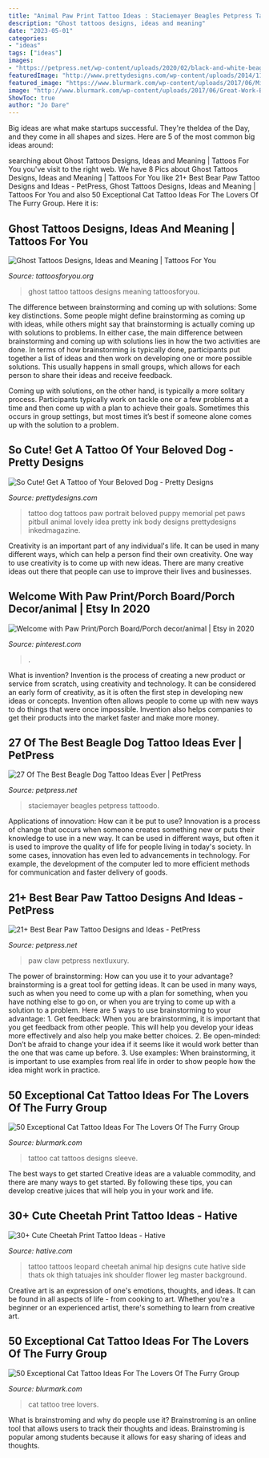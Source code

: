 ```yaml
---
title: "Animal Paw Print Tattoo Ideas : Staciemayer Beagles Petpress Tattoodo"
description: "Ghost tattoos designs, ideas and meaning"
date: "2023-05-01"
categories:
- "ideas"
tags: ["ideas"]
images:
- "https://petpress.net/wp-content/uploads/2020/02/black-and-white-beagle-tattoo.jpg"
featuredImage: "http://www.prettydesigns.com/wp-content/uploads/2014/11/A-Lovely-Dog-Tattoo.jpg"
featured_image: "https://www.blurmark.com/wp-content/uploads/2017/06/Mind-Blowing-Little-Cat-On-Tree.jpg"
image: "http://www.blurmark.com/wp-content/uploads/2017/06/Great-Work-Black-Cat-Tattoo-On-Sleeve.jpg"
ShowToc: true
author: "Jo Dare"
---
```



Big ideas are what make startups successful. They're theIdea of the Day, and they come in all shapes and sizes. Here are 5 of the most common big ideas around:

	

		
searching about Ghost Tattoos Designs, Ideas and Meaning | Tattoos For You you've visit to the right web. We have 8 Pics about Ghost Tattoos Designs, Ideas and Meaning | Tattoos For You like 21+ Best Bear Paw Tattoo Designs and Ideas - PetPress, Ghost Tattoos Designs, Ideas and Meaning | Tattoos For You and also 50 Exceptional Cat Tattoo Ideas For The Lovers Of The Furry Group. Here it is:
		
    
## Ghost Tattoos Designs, Ideas And Meaning | Tattoos For You

<img loading=lazy src="http://www.tattoosforyou.org/wp-content/uploads/2016/02/Ghost-Tattoo-Photos.jpg" onerror="this.onerror=null;this.src='https://tse3.mm.bing.net/th?id=OIP.vEzZve-yjR7raUjeZEqJ1QHaJ4&amp;pid=15.1';" alt="Ghost Tattoos Designs, Ideas and Meaning | Tattoos For You">

_Source: tattoosforyou.org_

>ghost tattoo tattoos designs meaning tattoosforyou. 

	

The difference between brainstorming and coming up with solutions: Some key distinctions.
Some people might define brainstorming as coming up with ideas, while others might say that brainstorming is actually coming up with solutions to problems. In either case, the main difference between brainstorming and coming up with solutions lies in how the two activities are done.
In terms of how brainstorming is typically done, participants put together a list of ideas and then work on developing one or more possible solutions. This usually happens in small groups, which allows for each person to share their ideas and receive feedback.

Coming up with solutions, on the other hand, is typically a more solitary process. Participants typically work on tackle one or a few problems at a time and then come up with a plan to achieve their goals. Sometimes this occurs in group settings, but most times it’s best if someone alone comes up with the solution to a problem.

    
## So Cute! Get A Tattoo Of Your Beloved Dog - Pretty Designs

<img loading=lazy src="http://www.prettydesigns.com/wp-content/uploads/2014/11/A-Lovely-Dog-Tattoo.jpg" onerror="this.onerror=null;this.src='https://tse2.mm.bing.net/th?id=OIP.NX0hT65loPpXm2EJ3sdUIwAAAA&amp;pid=15.1';" alt="So Cute! Get A Tattoo of Your Beloved Dog - Pretty Designs">

_Source: prettydesigns.com_

>tattoo dog tattoos paw portrait beloved puppy memorial pet paws pitbull animal lovely idea pretty ink body designs prettydesigns inkedmagazine. 

	

Creativity is an important part of any individual's life. It can be used in many different ways, which can help a person find their own creativity. One way to use creativity is to come up with new ideas. There are many creative ideas out there that people can use to improve their lives and businesses.

    
## Welcome With Paw Print/Porch Board/Porch Decor/animal | Etsy In 2020

<img loading=lazy src="https://i.pinimg.com/736x/ce/6f/7d/ce6f7d01fe5a3e863cbd3d3920884d30.jpg" onerror="this.onerror=null;this.src='https://tse3.mm.bing.net/th?id=OIP.eWWvWqTBUd0lrGfDZ09vZQHaJ3&amp;pid=15.1';" alt="Welcome with Paw Print/Porch Board/Porch decor/animal | Etsy in 2020">

_Source: pinterest.com_

>. 

	

What is invention?
Invention is the process of creating a new product or service from scratch, using creativity and technology. It can be considered an early form of creativity, as it is often the first step in developing new ideas or concepts. Invention often allows people to come up with new ways to do things that were once impossible. Invention also helps companies to get their products into the market faster and make more money.

    
## 27 Of The Best Beagle Dog Tattoo Ideas Ever | PetPress

<img loading=lazy src="https://petpress.net/wp-content/uploads/2020/02/black-and-white-beagle-tattoo.jpg" onerror="this.onerror=null;this.src='https://tse1.mm.bing.net/th?id=OIP.7PNdXs5II6CbItOUaV62KwHaIT&amp;pid=15.1';" alt="27 Of The Best Beagle Dog Tattoo Ideas Ever | PetPress">

_Source: petpress.net_

>staciemayer beagles petpress tattoodo. 

	

Applications of innovation: How can it be put to use?
Innovation is a process of change that occurs when someone creates something new or puts their knowledge to use in a new way. It can be used in different ways, but often it is used to improve the quality of life for people living in today's society. In some cases, innovation has even led to advancements in technology. For example, the development of the computer led to more efficient methods for communication and faster delivery of goods.

    
## 21+ Best Bear Paw Tattoo Designs And Ideas - PetPress

<img loading=lazy src="https://cdn.petpress.net/wp-content/uploads/2020/05/11234750/bear-paw-tattoo.jpg" onerror="this.onerror=null;this.src='https://tse3.mm.bing.net/th?id=OIP._osOLu7eH1R9fxeDqbMlEAHaHa&amp;pid=15.1';" alt="21+ Best Bear Paw Tattoo Designs and Ideas - PetPress">

_Source: petpress.net_

>paw claw petpress nextluxury. 

	

The power of brainstorming: How can you use it to your advantage?
brainstorming is a great tool for getting ideas. It can be used in many ways, such as when you need to come up with a plan for something, when you have nothing else to go on, or when you are trying to come up with a solution to a problem. Here are 5 ways to use brainstorming to your advantage: 1. Get feedback: When you are brainstorming, it is important that you get feedback from other people. This will help you develop your ideas more effectively and also help you make better choices. 2. Be open-minded: Don’t be afraid to change your idea if it seems like it would work better than the one that was came up before. 3. Use examples: When brainstorming, it is important to use examples from real life in order to show people how the idea might work in practice. 
    
## 50 Exceptional Cat Tattoo Ideas For The Lovers Of The Furry Group

<img loading=lazy src="http://www.blurmark.com/wp-content/uploads/2017/06/Great-Work-Black-Cat-Tattoo-On-Sleeve.jpg" onerror="this.onerror=null;this.src='https://tse1.mm.bing.net/th?id=OIP.ZLnrTvrpd5oUFh4-wddQkwHaJ3&amp;pid=15.1';" alt="50 Exceptional Cat Tattoo Ideas For The Lovers Of The Furry Group">

_Source: blurmark.com_

>tattoo cat tattoos designs sleeve. 

	

The best ways to get started
Creative ideas are a valuable commodity, and there are many ways to get started. By following these tips, you can develop creative juices that will help you in your work and life.

    
## 30+ Cute Cheetah Print Tattoo Ideas - Hative

<img loading=lazy src="https://hative.com/wp-content/uploads/2014/02/cheetah-tattoos/cheetah-hip-tattoo-for-girl-14.jpg" onerror="this.onerror=null;this.src='https://tse3.mm.bing.net/th?id=OIP.uo-njryDWHBEUvyiJF3CRwHaJ4&amp;pid=15.1';" alt="30+ Cute Cheetah Print Tattoo Ideas - Hative">

_Source: hative.com_

>tattoo tattoos leopard cheetah animal hip designs cute hative side thats ok thigh tatuajes ink shoulder flower leg master background. 

	

Creative art is an expression of one's emotions, thoughts, and ideas. It can be found in all aspects of life - from cooking to art. Whether you're a beginner or an experienced artist, there's something to learn from creative art.

    
## 50 Exceptional Cat Tattoo Ideas For The Lovers Of The Furry Group

<img loading=lazy src="https://www.blurmark.com/wp-content/uploads/2017/06/Mind-Blowing-Little-Cat-On-Tree.jpg" onerror="this.onerror=null;this.src='https://tse1.mm.bing.net/th?id=OIP.eQN3JZaoVL5NpbcNODy2BAHaMY&amp;pid=15.1';" alt="50 Exceptional Cat Tattoo Ideas For The Lovers Of The Furry Group">

_Source: blurmark.com_

>cat tattoo tree lovers. 

	

What is brainstroming and why do people use it?
Brainstroming is an online tool that allows users to track their thoughts and ideas. Brainstroming is popular among students because it allows for easy sharing of ideas and thoughts.

